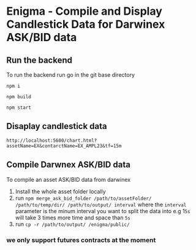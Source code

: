 # Enigma - Compile and Display Candlestick Data for Darwinex ASK/BID data

## Run the backend
To run the backend run go in the git base directory

`npm i`

`npm build`

`npm start`

## Disaplay candlestick data
`http://localhost:5600/chart.html?assetName=EX&contarctName=EX_AMPL23&tf=15m`

## Compile Darwnex ASK/BID data
To compile an asset ASK/BID data from darwinex
1. Install the whole asset folder locally
2. run `npm merge_ask_bid_folder /path/to/assetFolder/ /path/to/temp/dir/ /path/to/output/ interval` where the `interval` parameter is the minum interval you want to split the data into e.g 1`5s` will take 3 times more time and space than `5s`
3. run `cp -r /path/to/output/ /enigma/public/`

### we only support futures contracts at the moment
